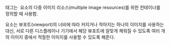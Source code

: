 <picture> 태그는 <img> 요소의 다중 이미지 리소스(multiple image resources)를 위한 컨테이너를 정의할 때 사용함.

<picture> 요소는 뷰포트(viewport)의 너비에 따라 커지거나 작아지는 하나의 이미지를 사용하는 대신,
서로 다른 디스플레이나 기기에서 해당 뷰포트에 알맞게 채워질 수 있도록 여러 개의 이미지 중에서 적절한 이미지를 사용할 수 있도록 해준다.
